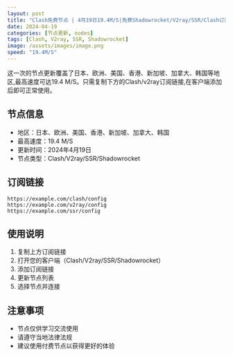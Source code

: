 ```yaml
---
layout: post
title: "Clash免费节点 | 4月19日19.4M/S|免费Shadowrocket/V2ray/SSR/Clash订阅节点分享"
date: 2024-04-19
categories: [节点更新, nodes]
tags: [Clash, V2ray, SSR, Shadowrocket]
image: /assets/images/image.png
speed: "19.4M/S"
---
```


这一次的节点更新覆盖了日本、欧洲、美国、香港、新加坡、加拿大、韩国等地区,最高速度可达19.4 M/S。只需复制下方的Clash/v2ray订阅链接,在客户端添加后即可正常使用。

## 节点信息

- 地区：日本、欧洲、美国、香港、新加坡、加拿大、韩国
- 最高速度：19.4 M/S
- 更新时间：2024年4月19日
- 节点类型：Clash/V2ray/SSR/Shadowrocket

## 订阅链接

```
https://example.com/clash/config
https://example.com/v2ray/config
https://example.com/ssr/config
```

## 使用说明

1. 复制上方订阅链接
2. 打开您的客户端（Clash/V2ray/SSR/Shadowrocket）
3. 添加订阅链接
4. 更新节点列表
5. 选择节点并连接

## 注意事项

- 节点仅供学习交流使用
- 请遵守当地法律法规
- 建议使用付费节点以获得更好的体验 